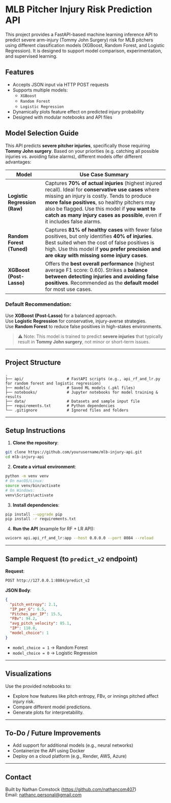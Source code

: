 # MLB Pitcher Injury Risk Prediction API

This project provides a FastAPI-based machine learning inference API to predict severe arm-injury (Tommy John Surgery) risk for MLB pitchers using different classification models (XGBoost, Random Forest, and Logistic Regression). It is designed to support model comparison, experimentation, and supervised learning.

## Features

- Accepts JSON input via HTTP POST requests
- Supports multiple models:
  - `XGBoost`
  - `Random Forest` 
  - `Logistic Regression`
- Dynamically plots feature effect on predicted injury probability
- Designed with modular notebooks and API files

## Model Selection Guide

This API predicts **severe pitcher injuries**, specifically those requiring **Tommy John surgery**. Based on your priorities (e.g. catching all possible injuries vs. avoiding false alarms), different models offer different advantages:

| Model                     | Use Case Summary |
|--------------------------|------------------|
| **Logistic Regression (Raw)** | Captures **70% of actual injuries** (highest injured recall). Ideal for **conservative use cases** where missing an injury is costly. Tends to produce **more false positives**, so healthy pitchers may also be flagged. Use this model if **you want to catch as many injury cases as possible**, even if it includes false alarms. |
| **Random Forest (Tuned)**     | Captures **81% of healthy cases** with fewer false positives, but only identifies **40% of injuries**. Best suited when the cost of false positives is high. Use this model if **you prefer precision and are okay with missing some injury cases**. |
| **XGBoost (Post-Lasso)**      | Offers the **best overall performance** (highest average F1 score: 0.60). Strikes a **balance between detecting injuries and avoiding false positives**. Recommended as the **default model** for most use cases. |

### Default Recommendation:
Use **XGBoost (Post-Lasso)** for a balanced approach.  
Use **Logistic Regression** for conservative, injury-averse strategies.  
Use **Random Forest** to reduce false positives in high-stakes environments.

> ⚠️ Note: This model is trained to predict **severe injuries** that typically result in **Tommy John surgery**, not minor or short-term issues.
---

## Project Structure

```
.
├── api/                   # FastAPI scripts (e.g., api_rf_and_lr.py for random forest and logistic regression)
├── models/                # Saved ML models (.pkl files)
├── notebooks/             # Jupyter notebooks for model training & results
├── data/                  # Datasets and sample input file
├── requirements.txt       # Python dependencies
└── .gitignore             # Ignored files and folders
```

---

## Setup Instructions

1. **Clone the repository**:

```bash
git clone https://github.com/yourusername/mlb-injury-api.git
cd mlb-injury-api
```

2. **Create a virtual environment**:

```bash
python -m venv venv
# On macOS/Linux:
source venv/bin/activate
# On Windows:
venv\Scripts\activate
```

3. **Install dependencies**:

```bash
pip install --upgrade pip
pip install -r requirements.txt
```

4. **Run the API** (example for RF + LR API):

```bash
uvicorn api.api_rf_and_lr:app --host 0.0.0.0 --port 8084 --reload
```

---

## Sample Request (to `predict_v2` endpoint)

**Request**:

```bash
POST http://127.0.0.1:8084/predict_v2
```

**JSON Body**:
```json
{
  "pitch_entropy": 2.1,
  "IP_per_G": 6.5,
  "Pitches_per_IP": 15.5,
  "FBv": 94.2,
  "avg_pitch_velocity": 85.1,
  "IP": 110.0,
  "model_choice": 1
}
```

- `model_choice = 1` → Random Forest  
- `model_choice = 0` → Logistic Regression

---

## Visualizations

Use the provided notebooks to:

- Explore how features like pitch entropy, FBv, or innings pitched affect injury risk.
- Compare different model predictions.
- Generate plots for interpretability.

---

## To-Do / Future Improvements

- Add support for additional models (e.g., neural networks)
- Containerize the API using Docker
- Deploy on a cloud platform (e.g., Render, AWS, Azure)

---

## Contact

Built by Nathan Comstock (https://github.com/nathancom407)  
Email: nathanc.personal@gmail.com
